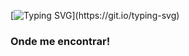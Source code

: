 [![Typing SVG](https://readme-typing-svg.demolab.com?font=Fira+Code&weight=900&size=26&pause=1000&color=FF6F2BBD&background=FF931E00&vCenter=true&multiline=true&repeat=false&random=false&width=435&lines=Ol%C3%A1%2C+me+chamo+Bruna!)](https://git.io/typing-svg)


<p align="left">


<h3 align="left">Onde me encontrar!</h3>
